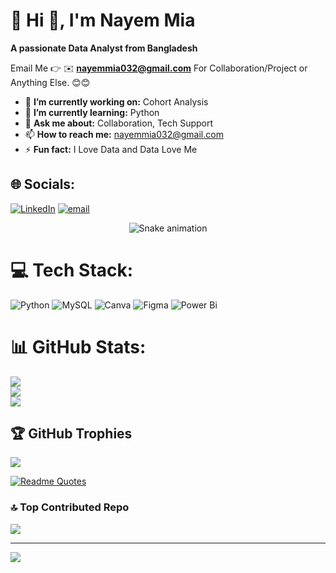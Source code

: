 # 💫 Hi 👋, I'm Nayem Mia
**A passionate Data Analyst from Bangladesh**

Email Me 👉 ✉️ **nayemmia032@gmail.com** For Collaboration/Project or Anything Else. 😊😊

- 🔭 **I’m currently working on:** Cohort Analysis
- 🌱 **I’m currently learning:** Python
- 💬 **Ask me about:** Collaboration, Tech Support
- 📫 **How to reach me:** nayemmia032@gmail.com
- ⚡ **Fun fact:** I Love Data and Data Love Me

## 🌐 Socials:
[![LinkedIn](https://img.shields.io/badge/LinkedIn-%230077B5.svg?logo=linkedin&logoColor=white)](https://linkedin.com/in/nayemmia7) [![email](https://img.shields.io/badge/Email-D14836?logo=gmail&logoColor=white)](mailto:nayemmia032@gmail.com) 

<!-- Snake Game Repo View -->

<div align="center">
  <img src="https://profile-readme-generator.com/assets/snake.svg" alt="Snake animation" />
</div>

# 💻 Tech Stack:
![Python](https://img.shields.io/badge/python-3670A0?style=for-the-badge&logo=python&logoColor=ffdd54) ![MySQL](https://img.shields.io/badge/mysql-4479A1.svg?style=for-the-badge&logo=mysql&logoColor=white) ![Canva](https://img.shields.io/badge/Canva-%2300C4CC.svg?style=for-the-badge&logo=Canva&logoColor=white) ![Figma](https://img.shields.io/badge/figma-%23F24E1E.svg?style=for-the-badge&logo=figma&logoColor=white) ![Power Bi](https://img.shields.io/badge/power_bi-F2C811?style=for-the-badge&logo=powerbi&logoColor=black)
# 📊 GitHub Stats:
![](https://github-readme-stats.vercel.app/api?username=NayemWorks&theme=dark&hide_border=false&include_all_commits=true&count_private=false)<br/>
![](https://nirzak-streak-stats.vercel.app/?user=NayemWorks&theme=dark&hide_border=false)<br/>
![](https://github-readme-stats.vercel.app/api/top-langs/?username=NayemWorks&theme=dark&hide_border=false&include_all_commits=true&count_private=false&layout=compact)

## 🏆 GitHub Trophies
![](https://github-profile-trophy.vercel.app/?username=NayemWorks&theme=radical&no-frame=false&no-bg=true&margin-w=4)

[![Readme Quotes](https://quotes-github-readme.vercel.app/api?type=horizontal&theme=dark)](https://github.com/piyushsuthar/github-readme-quotes)


### 🔝 Top Contributed Repo
![](https://github-contributor-stats.vercel.app/api?username=NayemWorks&limit=5&theme=dark&combine_all_yearly_contributions=true)

---
[![](https://visitcount.itsvg.in/api?id=NayemWorks&icon=0&color=0)](https://visitcount.itsvg.in)

<!-- Proudly created with GPRM ( https://gprm.itsvg.in ) -->
